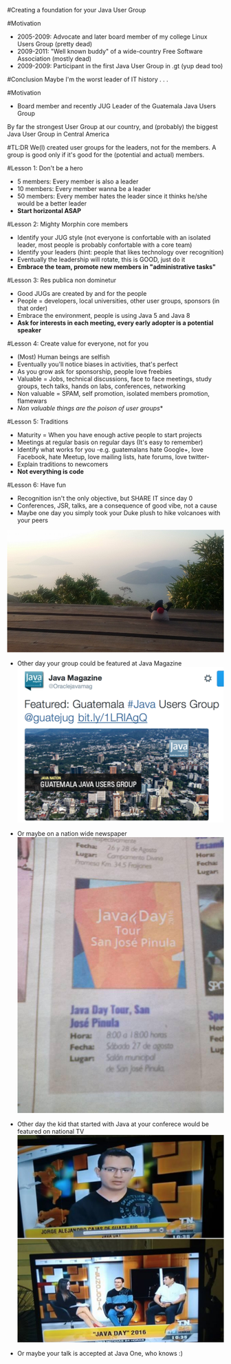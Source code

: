 #Creating a foundation for your Java User Group


#Motivation
- 2005-2009: Advocate and later board member of my college Linux Users Group (pretty dead)
- 2009-2011: "Well known buddy" of a wide-country Free Software Association (mostly dead)
- 2009-2009: Participant in the first Java User Group in .gt (yup dead too) 

#Conclusion
Maybe I'm the worst leader of IT history . . . 

#Motivation
- Board member and recently JUG Leader of the Guatemala Java Users Group

By far the strongest User Group at our country, and (probably) the biggest Java User Group in Central America

#TL:DR
We(I) created user groups for the leaders, not for the members. A group is good only if it's good for the (potential and actual) members.

#Lesson 1: Don't be a hero
- 5 members: Every member is also a leader
- 10 members: Every member wanna be a leader
- 50 members: Every member hates the leader since it thinks he/she would be a better leader 
- **Start horizontal ASAP**

#Lesson 2: Mighty Morphin core members
- Identify your JUG style (not everyone is confortable with an isolated leader, most people is probably confortable with a core team)
- Identify your leaders (hint: people that likes technology over recognition)
- Eventually the leadership will rotate, this is GOOD, just do it
- **Embrace the team, promote new members in "administrative tasks"**

#Lesson 3: Res publica non dominetur
- Good JUGs are created by and for the people
- People = developers, local universities, other user groups, sponsors (in that order)
- Embrace the environment, people is using Java 5 and Java 8
- **Ask for interests in each meeting, every early adopter is a potential speaker**

#Lesson 4: Create value for everyone, not for you
- (Most) Human beings are selfish
- Eventually you'll notice biases in activities, that's perfect
- As you grow ask for sponsorship, people love freebies
- Valuable = Jobs, technical discussions, face to face meetings, study groups, tech talks, hands on labs, conferences, networking
- Non valuable = SPAM, self promotion, isolated members promotion, flamewars
- *Non valuable things are the poison of user groups**

#Lesson 5: Traditions
- Maturity = When you have enough active people to start projects
- Meetings at regular basis on regular days (It's easy to remember)
- Identify what works for you -e.g. guatemalans hate Google+, love Facebook, hate Meetup, love mailing lists, hate forums, love twitter-
- Explain traditions to newcomers
- **Not everything is code**

#Lesson 6: Have fun
- Recognition isn't the only objective, but SHARE IT since day 0
- Conferences, JSR, talks, are a consequence of good vibe, not a cause
- Maybe one day you simply took your Duke plush to hike volcanoes with your peers

![duke](./duke.jpg)

- Other day your group could be featured at Java Magazine
![javamag](./javamag.png)

- Or maybe on a nation wide newspaper
![prensa](./prensa.jpg)

- Other day the kid that started with Java at your conferece would be featured on national TV
![cajas](./cajas.png)

- Or maybe your talk is accepted at Java One, who knows :)








